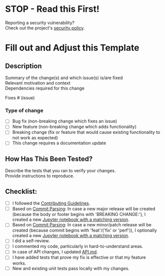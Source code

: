 # STOP - Read this First!
Reporting a security vulnerability?  
Check out the project's [security policy](https://github.com/zeiss/pylibczirw/security/policy).

# Fill out and Adjust this Template

## Description

Summary of the change(s) and which issue(s) is/are fixed  
Relevant motivation and context  
Dependencies required for this change  

Fixes # (issue)

### Type of change

- [ ] Bug fix (non-breaking change which fixes an issue)
- [ ] New feature (non-breaking change which adds functionality)
- [ ] Breaking change (fix or feature that would cause existing functionality to not work as expected)
- [ ] This change requires a documentation update

## How Has This Been Tested?

Describe the tests that you ran to verify your changes.  
Provide instructions to reproduce.

## Checklist:

- [ ] I followed the [Contributing Guidelines](https://github.com/ZEISS/pylibczirw/blob/main/CONTRIBUTING.md).
- [ ] Based on [Commit Parsing](https://python-semantic-release.readthedocs.io/en/latest/commit-parsing.html): In case a new major release will be created (because the body or footer begins with 'BREAKING CHANGE:'), I created a new [Jupyter notebook with a matching version](https://github.com/ZEISS/pylibczirw/tree/main/doc/jupyter_notebooks).
- [ ] Based on [Commit Parsing](https://python-semantic-release.readthedocs.io/en/latest/commit-parsing.html): In case a new minor/patch release will be created (because commit begins with 'feat'/('fix' or 'perf')), I optionally created a new [Jupyter notebook with a matching version](https://github.com/ZEISS/pylibczirw/tree/main/doc/jupyter_notebooks).
- [ ] I did a self-review.
- [ ] I commented my code, particularly in hard-to-understand areas.
- [ ] In case of API changes, I updated [API.md](https://github.com/ZEISS/pylibczirw/blob/main/API.md).
- [ ] I have added tests that prove my fix is effective or that my feature works.
- [ ] New and existing unit tests pass locally with my changes.
